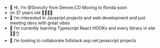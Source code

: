 - 👋 Hi, I’m @Sinncity from Denver,CO Moving to florida soon
- im 37 years old 🥳🥳🥳🥳
- 👀 I’m interested in Javasript projects and web development and just meeting devs with great vibes
- 🌱 I’m currently learning  Typescript React HOOKs  and every library in site🙌🙌👌
- 💞️ I’m looking to collaborate fullstack asp.net javascript projects


<!---
Sinncity/Sinncity is a ✨ special ✨ repository because its `README.md` (this file) appears on your GitHub profile.
You can click the Preview link to take a look at your changes.
--->
